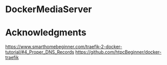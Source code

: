 # DockerMediaServer

# Acknowledgments

https://www.smarthomebeginner.com/traefik-2-docker-tutorial/#4_Proper_DNS_Records
https://github.com/htpcBeginner/docker-traefik